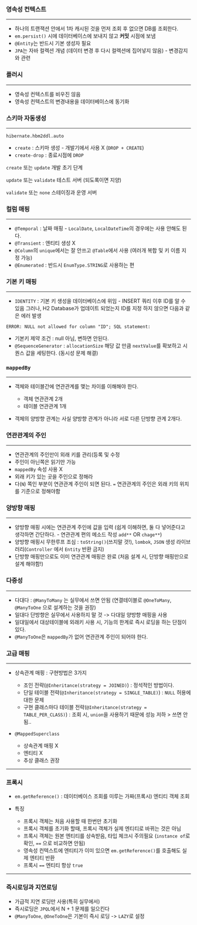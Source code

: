 ### 영속성 컨텍스트

---

- 하나의 트랜잭션 안에서 1차 캐시된 것을 먼저 조회 후 없으면 DB를 조회한다. 
- `em.persist()` 시에 데이터베이스에 보내지 않고 **커밋** 시점에 보냄 
- `@Entity`는 반드시 기본 생성자 필요
- `JPA`는 자바 컬렉션 개념 (데이터 변경 후 다시 컬렉션에 집어넣지 않음) - 변경감지와 관련

### 플러시 

---

- 영속성 컨텍스트를 비우진 않음 
- 영속성 컨텍스트의 변경내용을 데이터베이스에 동기화 

### 스키마 자동생성

---

`hibernate.hbm2ddl.auto`

- `create` : 스키마 생성 - 개발기에서 사용 X (`DROP + CREATE`)
- `create-drop` : 종료시점에 `DROP`

`create` 또는 `update` 개발 초기 단계

`update` 또는 `validate` 테스트 서버 (되도록이면 지양)

`validate` 또는 `none` 스테이징과 운영 서버  

### 컬럼 매핑 

---

- `@Temporal` : 날짜 매핑 - `LocalDate`, `LocalDateTime`의 경우에는 사용 안해도 된다. 
- `@Transient` : 엔티티 생성 X
- `@Column`의 `unique`에서는 잘 안쓰고 `@Table`에서 사용 (여러개 복합 및 키 이름 지정 가능)
- `@Enumerated` : 반드시 `EnumType.STRING`로 사용하는 편 

### 기본 키 매핑

---

- `IDENTITY` : 기본 키 생성을 데이터베이스에 위임 - INSERT 쿼리 이후 ID를 알 수 있음
그러나, H2 Database가 업데이트 되었는지 ID를 지정 하지 않으면 다음과 같은 에러 발생
```log
ERROR: NULL not allowed for column "ID"; SQL statement:
```

- 기본키 제약 조건 : null 아님, 변하면 안된다.
- `@SequenceGenerator` : `allocationSize` 해당 값 만큼 `nextValue`를 확보하고 시퀀스 값을 세팅한다. 
(동시성 문제 해결)

### `mappedBy`

---

- 객체와 테이블간에 연관관계를 맺는 차이를 이해해야 한다. 
  - 객체 연관관계 2개 
  - 테이블 연관관계 1개

- 객체의 양방향 관계는 사실 양방향 관계가 아니라 서로 다른 단방향 관계 2개다.

### 연관관계의 주인 

---

- 연관관계의 주인만이 외래 키를 관리(등록 및 수정
- 주인이 아닌쪽은 읽기만 가능 
- `mappedBy` 속성 사용 X 
- 외래 키가 있는 곳을 주인으로 정해라  
- 다(`N`) 쪽인 부분이 연관관계 주인이 되면 된다. `=` 연관관계의 주인은 외래 키의 위치를 기준으로 정해야함

### 양방향 매핑

---

- 양방향 매핑 시에는 연관관계 주인에 값을 입력 (쉽게 이해하면, 둘 다 넣어준다고 생각하면 간단하다. - 연관관계 편의 메소드 작성 `add**` OR `chage**`)
- 양방향 매핑시 무한루프 조심 : `toString()`(쓰지말 것!), `lombok`, `JSON` 생성 라이브러리(`Controller` 에서 `Entity` 반환 금지)
- 단방향 매핑만으로도 이미 연관관계 매핑은 완료 (처음 설계 시, 단방향 매핑만으로 설계 해야함!)

### 다중성

---

- 다대다 : `@ManyToMany` 는 실무에서 쓰면 안됨 (연결테이블로 `@OneToMany`, `@ManyToOne` 으로 설계하는 것을 권장)
- 일대다 단방향은 실무에서 사용하지 말 것 -> 다대일 양방향 매핑을 사용
- 일대일에서 대상테이블에 외래키 사용 시, 기능의 한계로 즉시 로딩을 하는 단점이 있다.
- `@ManyToOne`은 `mappedBy`가 없어 연관관계 주인이 되어야 한다.

### 고급 매핑 

---

- 상속관계 매핑 : 구현방법은 3가지

  - 조인 전략(`@Inheritance(strategy = JOINED)`) : 정석적인 방법이다. 
  - 단일 테이블 전략(`@Inheritance(strategy = SINGLE_TABLE)`) : `NULL` 허용에 대한 문제 
  - 구현 클래스마다 테이블 전략(`@Inheritance(strategy = TABLE_PER_CLASS)`) : 조회 시, `union`을 사용하기 때문에 성능 저하 > 쓰면 안됨..

- `@MappedSuperclass`
  
  - 상속관계 매핑 X 
  - 엔티티 X 
  - 추상 클래스 권장

---

### 프록시 

- `em.getReference()` : 데이터베이스 조회를 미루는 가짜(프록시) 엔티티 객체 조회
- 특징

  - 프록시 객체는 처음 사용할 때 한번만 초기화 
  - 프록시 객체를 초기화 할때, 프록시 객체가 실제 엔티티로 바뀌는 것은 아님
  - 프록시 객체는 원본 엔티티를 상속받음, 타입 체크시 주의필요 (`instance of`로 확인, `==` 으로 비교하면 안됨)
  - 영속성 컨텍스트에 엔티티가 이미 있으면 `em.getReference()`를 호출해도 실제 엔티티 반환
  - 프록시 `==` 엔티티 항상 `true`

---

### 즉시로딩과 지연로딩 

- 가급적 지연 로딩만 사용(특히 실무에서)
- 즉시로딩은 `JPQL`에서 N + 1 문제를 일으킨다
- `@ManyToOne`, `@OneToOne`은 기본이 즉시 로딩 -> `LAZY`로 설정 
